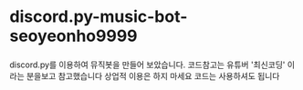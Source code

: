 # discord.py-music-bot-seoyeonho9999

###
discord.py를 이용하여 뮤직봇을 만들어 보았습니다.
코드참고는 유튜버 '최신코딩' 이라는 분을보고 참고했습니다
상업적 이용은 하지 마세요 코드는 사용하셔도 됩니다

###
